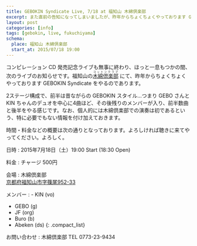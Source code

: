 ```yaml
---
title: GEBOKIN Syndicate Live, 7/18 at 福知山 木綿倶楽部
excerpt: また直前の告知になってしまいましたが、昨年からちょくちょくやっております GEBOKIN Syndicate の Live を、7月18日（土）に福知山の木綿倶楽部でやります。19時スタートでチャージは500円。よろしければ聴きに来てください。
layout: post
categories: [info]
tags: [gebokin, live, fukuchiyama]
schema:
  place: 福知山 木綿倶楽部
  start_at: 2015/07/18 19:00
---
```


コンピレーション CD 発売記念ライブも無事に終わり、ほっと一息もつかの間、次のライブのお知らせです。福知山の[<ruby>木綿倶楽部<rp>（</rp><rt>コットンクラブ</rt><rp>）</rp></ruby>](http://cafe-cottonclub.com/)  にて、昨年からちょくちょくやっております GEBOKIN Syndicate をやるのであります。

2ステージ構成で、前半は昔ながらの GEBOKIN スタイル…つまり GEBO さんと KIN ちゃんのデュオを中心に4曲ほど、その後残りのメンバーが入り、前半数曲と後半をやる感じです。なお、個人的には木綿倶楽部での演奏は初であるという、特に必要でもない情報を付け加えておきます。

時間・料金などの概要は次の通りとなっております。よろしければ聴きに来てやってください。よろしく。

日時
: 2015年7月18日（土）19:00 Start (18:30 Open)

料金
: チャージ 500円

会場
: 木綿倶楽部  
  [京都府福知山市字篠尾952-33](https://www.google.co.jp/maps/place/%E3%80%92620-0000+%E4%BA%AC%E9%83%BD%E5%BA%9C%E7%A6%8F%E7%9F%A5%E5%B1%B1%E5%B8%82%E7%AF%A0%E5%B0%BE%EF%BC%99%EF%BC%95%EF%BC%92%E2%88%92%EF%BC%93%EF%BC%93/@35.2979579,135.1093035,17z/data=!3m1!4b1!4m2!3m1!1s0x6000025e2ecc48d7:0x559b33132d0491ea)

メンバー
: - KIN (vo)
  - GEBO (g)
  - JF (org)
  - Buro (b)
  - Abeken (ds)
  {: .compact_list}

お問い合わせ
: 木綿倶楽部 TEL 0773-23-9434

